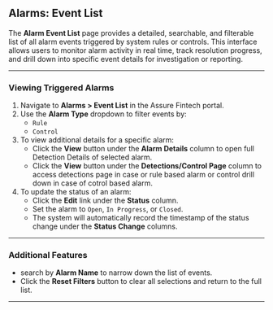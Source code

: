 ## Alarms: Event List

The **Alarm Event List** page provides a detailed, searchable, and filterable list of all alarm events triggered by system rules or controls. This interface allows users to monitor alarm activity in real time, track resolution progress, and drill down into specific event details for investigation or reporting.

---

### Viewing Triggered Alarms

1. Navigate to **Alarms > Event List** in the Assure Fintech portal.
2. Use the **Alarm Type** dropdown to filter events by:
   - `Rule`
   - `Control`
3. To view additional details for a specific alarm:
   - Click the **View** button under the **Alarm Details** column to open full Detection Details of selected alarm.
   - Click the **View** button under the **Detections/Control Page** column to access detections page in case or rule based alarm or control drill down in case of cotrol based alarm.
4. To update the status of an alarm:
   - Click the **Edit** link under the **Status** column.
   - Set the alarm to `Open`, `In Progress`, or `Closed`.  
   - The system will automatically record the timestamp of the status change under the **Status Change** columns.

---

### Additional Features

- search by **Alarm Name** to narrow down the list of events.
- Click the **Reset Filters** button to clear all selections and return to the full list.

---
